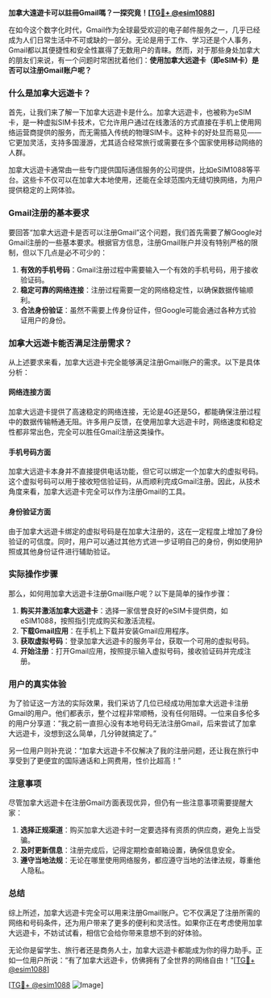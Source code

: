 **加拿大遠遊卡可以註冊Gmail嗎？一探究竟！[[TG💪+ @esim1088](https://t.me/s/esim1088)]**

在如今这个数字化时代，Gmail作为全球最受欢迎的电子邮件服务之一，几乎已经成为人们日常生活中不可或缺的一部分。无论是用于工作、学习还是个人事务，Gmail都以其便捷性和安全性赢得了无数用户的青睐。然而，对于那些身处加拿大的朋友们来说，有一个问题时常困扰着他们：**使用加拿大远遊卡（即eSIM卡）是否可以注册Gmail账户呢？**

### 什么是加拿大远遊卡？

首先，让我们来了解一下加拿大远遊卡是什么。加拿大远遊卡，也被称为eSIM卡，是一种虚拟SIM卡技术，它允许用户通过在线激活的方式直接在手机上使用网络运营商提供的服务，而无需插入传统的物理SIM卡。这种卡的好处显而易见——它更加灵活，支持多国漫游，尤其适合经常旅行或需要在多个国家使用移动网络的人群。

加拿大远遊卡通常由一些专门提供国际通信服务的公司提供，比如eSIM1088等平台。这些卡不仅可以在加拿大本地使用，还能在全球范围内无缝切换网络，为用户提供稳定的上网体验。

### Gmail注册的基本要求

要回答“加拿大远遊卡是否可以注册Gmail”这个问题，我们首先需要了解Google对Gmail注册的一些基本要求。根据官方信息，注册Gmail账户并没有特别严格的限制，但以下几点是必不可少的：

1. **有效的手机号码**：Gmail注册过程中需要输入一个有效的手机号码，用于接收验证码。
2. **稳定可靠的网络连接**：注册过程需要一定的网络稳定性，以确保数据传输顺利。
3. **合法身份验证**：虽然不需要上传身份证件，但Google可能会通过各种方式验证用户的身份。

### 加拿大远遊卡能否满足注册需求？

从上述要求来看，加拿大远遊卡完全能够满足注册Gmail账户的需求。以下是具体分析：

#### 网络连接方面
加拿大远遊卡提供了高速稳定的网络连接，无论是4G还是5G，都能确保注册过程中的数据传输畅通无阻。许多用户反馈，在使用加拿大远遊卡时，网络速度和稳定性都非常出色，完全可以胜任Gmail注册这类操作。

#### 手机号码方面
加拿大远遊卡本身并不直接提供电话功能，但它可以绑定一个加拿大的虚拟号码。这个虚拟号码可以用于接收短信验证码，从而顺利完成Gmail注册。因此，从技术角度来看，加拿大远遊卡完全可以作为注册Gmail的工具。

#### 身份验证方面
由于加拿大远遊卡绑定的虚拟号码是在加拿大注册的，这在一定程度上增加了身份验证的可信度。同时，用户可以通过其他方式进一步证明自己的身份，例如使用护照或其他身份证件进行辅助验证。

### 实际操作步骤

那么，如何用加拿大远遊卡注册Gmail账户呢？以下是简单的操作步骤：

1. **购买并激活加拿大远遊卡**：选择一家信誉良好的eSIM卡提供商，如eSIM1088，按照指引完成购买和激活流程。
2. **下载Gmail应用**：在手机上下载并安装Gmail应用程序。
3. **获取虚拟号码**：登录加拿大远遊卡的服务平台，获取一个可用的虚拟号码。
4. **开始注册**：打开Gmail应用，按照提示输入虚拟号码，接收验证码并完成注册。

### 用户的真实体验

为了验证这一方法的实际效果，我们采访了几位已经成功用加拿大远遊卡注册Gmail的用户。他们都表示，整个过程非常顺畅，没有任何阻碍。一位来自多伦多的用户分享道：“我之前一直担心没有本地号码无法注册Gmail，后来尝试了加拿大远遊卡，没想到这么简单，几分钟就搞定了。”

另一位用户则补充说：“加拿大远遊卡不仅解决了我的注册问题，还让我在旅行中享受到了更便宜的国际通话和上网费用，性价比超高！”

### 注意事项

尽管加拿大远遊卡在注册Gmail方面表现优异，但仍有一些注意事项需要提醒大家：

1. **选择正规渠道**：购买加拿大远遊卡时一定要选择有资质的供应商，避免上当受骗。
2. **及时更新信息**：注册完成后，记得定期检查邮箱设置，确保信息安全。
3. **遵守当地法规**：无论在哪里使用网络服务，都应遵守当地的法律法规，尊重他人隐私。

### 总结

综上所述，加拿大远遊卡完全可以用来注册Gmail账户。它不仅满足了注册所需的网络和号码条件，还为用户带来了更多的便利和灵活性。如果你正在考虑使用加拿大远遊卡，不妨试试看，相信它会给你带来意想不到的好体验。

无论你是留学生、旅行者还是商务人士，加拿大远遊卡都能成为你的得力助手。正如一位用户所说：“有了加拿大远遊卡，仿佛拥有了全世界的网络自由！”[[TG💪+ @esim1088](https://t.me/s/esim1088)]

[[TG💪+ @esim1088](https://t.me/s/esim1088) ![Image](https://i.postimg.cc/4NQfJmqS/Snipaste-2025-05-13-00-14-12.png)]